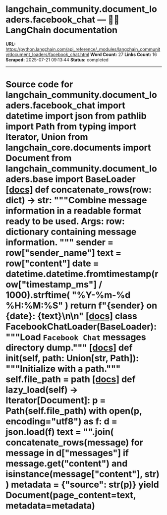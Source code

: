 # langchain_community.document_loaders.facebook_chat — 🦜🔗 LangChain  documentation

**URL:** https://python.langchain.com/api_reference/_modules/langchain_community/document_loaders/facebook_chat.html
**Word Count:** 27
**Links Count:** 16
**Scraped:** 2025-07-21 09:13:44
**Status:** completed

---

# Source code for langchain\_community.document\_loaders.facebook\_chat               import datetime     import json     from pathlib import Path     from typing import Iterator, Union          from langchain_core.documents import Document          from langchain_community.document_loaders.base import BaseLoader                              [[docs]](https://python.langchain.com/api_reference/community/document_loaders/langchain_community.document_loaders.facebook_chat.concatenate_rows.html#langchain_community.document_loaders.facebook_chat.concatenate_rows)     def concatenate_rows(row: dict) -> str:         """Combine message information in a readable format ready to be used.              Args:             row: dictionary containing message information.         """         sender = row["sender_name"]         text = row["content"]         date = datetime.datetime.fromtimestamp(row["timestamp_ms"] / 1000).strftime(             "%Y-%m-%d %H:%M:%S"         )         return f"{sender} on {date}: {text}\n\n"                                             [[docs]](https://python.langchain.com/api_reference/community/document_loaders/langchain_community.document_loaders.facebook_chat.FacebookChatLoader.html#langchain_community.document_loaders.facebook_chat.FacebookChatLoader)     class FacebookChatLoader(BaseLoader):         """Load `Facebook Chat` messages directory dump."""                         [[docs]](https://python.langchain.com/api_reference/community/document_loaders/langchain_community.document_loaders.facebook_chat.FacebookChatLoader.html#langchain_community.document_loaders.facebook_chat.FacebookChatLoader.__init__)         def __init__(self, path: Union[str, Path]):             """Initialize with a path."""             self.file_path = path                                        [[docs]](https://python.langchain.com/api_reference/community/document_loaders/langchain_community.document_loaders.facebook_chat.FacebookChatLoader.html#langchain_community.document_loaders.facebook_chat.FacebookChatLoader.lazy_load)         def lazy_load(self) -> Iterator[Document]:             p = Path(self.file_path)                  with open(p, encoding="utf8") as f:                 d = json.load(f)                  text = "".join(                 concatenate_rows(message)                 for message in d["messages"]                 if message.get("content") and isinstance(message["content"], str)             )             metadata = {"source": str(p)}                  yield Document(page_content=text, metadata=metadata)